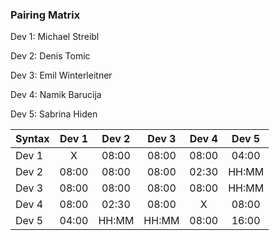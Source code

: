 
### Pairing Matrix
Dev 1: Michael Streibl

Dev 2: Denis Tomic

Dev 3: Emil Winterleitner

Dev 4: Namik Barucija

Dev 5: Sabrina Hiden


| Syntax      | Dev 1       | Dev 2       | Dev 3       | Dev 4       | Dev 5       |
| :---        |    :----:   |    :----:   |    :----:   |    :----:   |    :----:   |
| Dev 1       | X           | 08:00       | 08:00       | 08:00       | 04:00       |
| Dev 2       | 08:00       | 08:00       | 08:00       | 02:30       | HH:MM       |
| Dev 3       | 08:00       | 08:00       | 08:00       | 08:00       | HH:MM       |
| Dev 4       | 08:00       | 02:30       | 08:00       | X           | 08:00       |
| Dev 5       | 04:00       | HH:MM       | HH:MM       | 08:00       | 16:00       |
